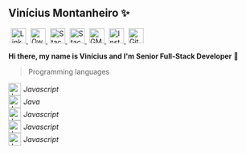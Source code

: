 ## Vinícius Montanheiro ✨
<style>
.profile{
  display:flex;
  width: 100%;
  justify-content: flex-start;
  align-items: center;
}
a{
  padding-left:5px;
}

.skills{
  display:flex;
  flex-direction: column;
  justify-content: center;
  align-items: flex-start;
}

.skills > span{
  display:flex;
  justify-content: center;
  align-items: center;
}

.skills > span > i{
  margin-left:5px;
  font-size:14px
}

</style>
<div class=".profile">
  <a href="https://ie.linkedin.com/in/vmontanheiro" title="LinkedIn Profile">
    <img src="https://raw.githubusercontent.com/vmontanheiro/vmontanheiro/master/assets/img/linkedin.svg" width="30" alt="LinkedIn Profile" />
  </a>

  <a href="https://www.npmjs.com/~vmontanheiro" title="Own NPM Libraries">
    <img src="https://raw.githubusercontent.com/vmontanheiro/vmontanheiro/master/assets/img/npm.svg" width="30" alt="Own NPM Libraries" />
  </a>

  <a href="https://stackoverflow.com/users/4214310/vmontanheiro" title="StackOverflow Profile">
    <img src="https://raw.githubusercontent.com/vmontanheiro/vmontanheiro/master/assets/img/stack-overflow.svg" width="30" alt="StackOverflow Profile" />
  </a>

  <a href="https://pt.stackoverflow.com/users/17786/vmontanheiro" title="StackOverflow PT-BR Profile">
    <img src="https://raw.githubusercontent.com/vmontanheiro/vmontanheiro/master/assets/img/pt-stack-overflow.svg" width="30" alt="StackOverflow PT-BR Profile" />
  </a>

  <a href="mailto:vinicius.amontanheiro@gmail.com" title="GMAIL Contact">
    <img src="https://raw.githubusercontent.com/vmontanheiro/vmontanheiro/master/assets/img/gmail.svg" width="30" alt="GMAIL Contact" />
  </a>

  <a href="https://www.instagram.com/vini.montanheiro" title="Instagram Profile">
    <img src="https://raw.githubusercontent.com/vmontanheiro/vmontanheiro/master/assets/img/instragram.svg" width="30" alt="Instagram Profile" />
  </a>

  <a href="https://pt.stackoverflow.com/users/17786/vmontanheiro" title="GitHub Profile">
    <img src="https://raw.githubusercontent.com/vmontanheiro/vmontanheiro/master/assets/img/github.svg" width="30" alt="GitHub Profile" />
  </a>
</div>

<b> Hi there, my name is Vinícius and I'm Senior Full-Stack Developer</b> 👋

> Programming languages

<div class="skills">
  <span>
    <img src="https://raw.githubusercontent.com/vmontanheiro/vmontanheiro/master/assets/img/javascript.png" width="25" alt="Javascript" /> 
    <i> Javascript</i>
  </span>

  <span>
    <img src="https://raw.githubusercontent.com/vmontanheiro/vmontanheiro/master/assets/img/java.png" width="25" alt="Javascript" /> 
    <i>Java</i>
  </span>

  <span>
    <img src="https://raw.githubusercontent.com/vmontanheiro/vmontanheiro/master/assets/img/linkedin.svg" width="25" alt="Javascript" /> 
    <i> Javascript</i>
  </span>

  <span>
    <img src="https://raw.githubusercontent.com/vmontanheiro/vmontanheiro/master/assets/img/linkedin.svg" width="25" alt="Javascript" /> 
    <i> Javascript</i>
  </span>

  <span>
    <img src="https://raw.githubusercontent.com/vmontanheiro/vmontanheiro/master/assets/img/linkedin.svg" width="25" alt="Javascript" /> 
    <i> Javascript</i>
  </span>
</div>


